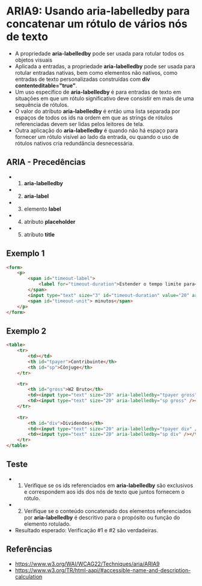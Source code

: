 # ARIA9: Usando **aria-labelledby** para concatenar um rótulo de vários nós de texto

* A propriedade **aria-labelledby** pode ser usada para rotular todos os objetos visuais
* Aplicada a entradas, a propriedade **aria-labelledby** pode ser usada para rotular entradas nativas, bem como elementos não nativos, como entradas de texto personalizadas construídas com **div contenteditable="true"**.
* Um uso específico de **aria-labelledby** é para entradas de texto em situações em que um rótulo significativo deve consistir em mais de uma sequência de rótulos.
* O valor do atributo **aria-labelledby** é então uma lista separada por espaços de todos os ids na ordem em que as strings de rótulos referenciadas devem ser lidas pelos leitores de tela.
* Outra aplicação do **aria-labelledby** é quando não há espaço para fornecer um rótulo visível ao lado da entrada, ou quando o uso de rótulos nativos cria redundância desnecessária.

## ARIA - Precedências
* 1. **aria-labelledby**
* 2. **aria-label**
* 3. elemento **label**
* 4. atributo **placeholder**
* 5. atributo **title**

## Exemplo 1
```html
<form>
    <p>
        <span id="timeout-label">
            <label for="timeout-duration">Estender o tempo limite para</label>
        </span>
        <input type="text" size="3" id="timeout-duration" value="20" aria-labelledby="timeout-label timeout-duration timeout-unit">
        <span id="timeout-unit"> minutos</span>
    </p>
</form>
```

## Exemplo 2
```html
<table>
	<tr>
		<td></td>
		<th id="tpayer">Contribuinte</th>
		<th id="sp">Cônjuge</th>
	</tr>

	<tr>
		<th id="gross">W2 Bruto</th>
		<td><input type="text" size="20" aria-labelledby="tpayer gross" /></td>
		<td><input type="text" size="20" aria-labelledby="sp gross" /></td>
	</tr>
	
	<tr>
		<th id="div">Dividendos</th>
		<td><input type="text" size="20" aria-labelledby="tpayer div" /></td>
		<td><input type="text" size="20" aria-labelledby="sp div" /></td>
	</tr>
</table>
```

## Teste
* 1. Verifique se os ids referenciados em **aria-labelledby** são exclusivos e correspondem aos ids dos nós de texto que juntos fornecem o rótulo.
* 2. Verifique se o conteúdo concatenado dos elementos referenciados por **aria-labelledby** é descritivo para o propósito ou função do elemento rotulado.
* Resultado esperado: Verificação #1 e #2 são verdadeiras.

## Referências
* https://www.w3.org/WAI/WCAG22/Techniques/aria/ARIA9
* https://www.w3.org/TR/html-aapi/#accessible-name-and-description-calculation